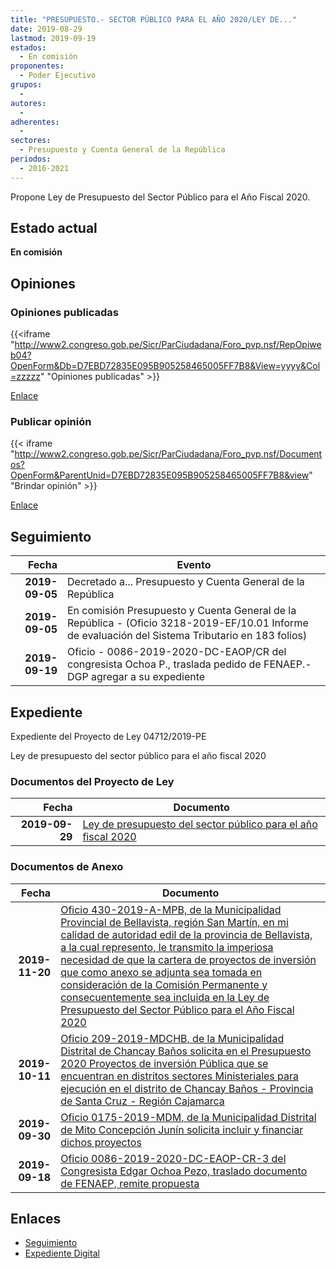 ```yaml
---
title: "PRESUPUESTO.- SECTOR PÚBLICO PARA EL AÑO 2020/LEY DE..."
date: 2019-08-29
lastmod: 2019-09-19
estados: 
  - En comisión
proponentes: 
  - Poder Ejecutivo
grupos: 
  - 
autores: 
  - 
adherentes: 
  - 
sectores: 
  - Presupuesto y Cuenta General de la República
periodos: 
  - 2016-2021
---
```


Propone Ley de Presupuesto del Sector Público para el Año Fiscal 2020.


## Estado actual

**En comisión**

## Opiniones

### Opiniones publicadas

{{<iframe "http://www2.congreso.gob.pe/Sicr/ParCiudadana/Foro_pvp.nsf/RepOpiweb04?OpenForm&Db=D7EBD72835E095B905258465005FF7B8&View=yyyy&Col=zzzzz" "Opiniones publicadas" >}}

[Enlace](http://www2.congreso.gob.pe/Sicr/ParCiudadana/Foro_pvp.nsf/RepOpiweb04?OpenForm&Db=D7EBD72835E095B905258465005FF7B8&View=yyyy&Col=zzzzz)
### Publicar opinión

{{< iframe "http://www2.congreso.gob.pe/Sicr/ParCiudadana/Foro_pvp.nsf/Documentos?OpenForm&ParentUnid=D7EBD72835E095B905258465005FF7B8&view" "Brindar opinión" >}}

[Enlace](http://www2.congreso.gob.pe/Sicr/ParCiudadana/Foro_pvp.nsf/Documentos?OpenForm&ParentUnid=D7EBD72835E095B905258465005FF7B8&view)

## Seguimiento

| Fecha | Evento |
|------:|--------|
| **2019-09-05** | Decretado a... Presupuesto y Cuenta General de la República|
| **2019-09-05** | En comisión Presupuesto y Cuenta General de la República - (Oficio 3218-2019-EF/10.01 Informe de evaluación del Sistema Tributario en 183 folios)|
| **2019-09-19** | Oficio - 0086-2019-2020-DC-EAOP/CR del congresista Ochoa P., traslada pedido de FENAEP.-DGP agregar a su expediente|


## Expediente

Expediente del Proyecto de Ley 04712/2019-PE

Ley de presupuesto del sector público para el año fiscal 2020


### Documentos del Proyecto de Ley

| Fecha | Documento |
|------:|--------|
| **2019-09-29** | [Ley de presupuesto del sector público para el año fiscal 2020](http://www.leyes.congreso.gob.pe/Documentos/2016_2021/Proyectos_de_Ley_y_de_Resoluciones_Legislativas/PL0471220190829.pdf) |

### Documentos de Anexo

| Fecha | Documento |
|------:|--------|
| **2019-11-20** | [Oficio 430-2019-A-MPB, de la Municipalidad Provincial de Bellavista, región San Martín, en mi calidad de autoridad edil de la provincia de Bellavista, a la cual represento, le transmito la imperiosa necesidad de que la cartera de proyectos de inversión que como anexo se adjunta sea tomada en consideración de la Comisión Permanente y consecuentemente sea incluida en la Ley de Presupuesto del Sector Público para el Año Fiscal 2020](http://www.leyes.congreso.gob.pe/Documentos/2016_2021/Oficios/Otras_Instituciones/OFICIO-430-2019-A-MPB.pdf) |
| **2019-10-11** | [Oficio 209-2019-MDCHB, de la Municipalidad Distrital de Chancay Baños solicita en el Presupuesto 2020 Proyectos de inversión Pública que se encuentran en distritos sectores Ministeriales para ejecución en el distrito de Chancay Baños - Provincia de Santa Cruz - Región Cajamarca](http://www.leyes.congreso.gob.pe/Documentos/2016_2021/Consejo_Directivo/Documentos_Otras_Instituciones/OFICIO-209-2019-MDCHB.pdf) |
| **2019-09-30** | [Oficio 0175-2019-MDM, de la Municipalidad Distrital de Mito Concepción Junín solicita incluir y financiar dichos proyectos](http://www.leyes.congreso.gob.pe/Documentos/2016_2021/Consejo_Directivo/Documentos_Otras_Instituciones/OFICIO-0175-2019-A-MDM.pdf) |
| **2019-09-18** | [Oficio 0086-2019-2020-DC-EAOP-CR-3 del Congresista Edgar Ochoa Pezo, traslado documento de FENAEP, remite propuesta](http://www.leyes.congreso.gob.pe/Documentos/2016_2021/Oficios/Congresistas/OFICIO-0086-2019-2020-DC-EAOP-CR-3.pdf) |

## Enlaces 

- [Seguimiento](http://www2.congreso.gob.pe/Sicr/TraDocEstProc/CLProLey2016.nsf/f7fff46988ca05b1052578e100829cc7/c0b99130646c1bfc0525846500589649?OpenDocument)
- [Expediente Digital](http://www2.congreso.gob.pe/Sicr/TraDocEstProc/CLProLey2016.nsf/f7fff46988ca05b1052578e100829cc7/c0b99130646c1bfc0525846500589649?OpenDocument&Click=05257FB7005EB655.eb71d0cf91d8294e05256cdf006b5706/$Body/0.1C6C)
